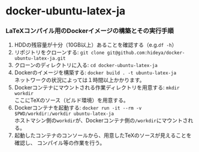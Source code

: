 # docker-ubuntu-latex-ja

### LaTeXコンパイル用のDockerイメージの構築とその実行手順

1. HDDの残容量が十分（10GB以上）あることを確認する（e.g.`df -h`）
1. リポジトリをクローンする: `git clone git@github.com:hideya/docker-ubuntu-latex-ja.git`
1. クローンのディレクトリに入る: `cd docker-ubuntu-latex-ja`
1. Dockerのイメージを構築する: `docker build . -t ubuntu-latex-ja`<br/>
    ネットワークの状況によっては１時間以上かかります。
1. Dockerコンテナにマウントされる作業ディレクトリを用意する: `mkdir workdir`<br/>
    ここにTeXのソース（ビルド環境）を用意する。
1. Dockerコンテナを起動する:
    `docker run -it --rm -v $PWD/workdir:/workdir ubuntu-latex-ja`<br/>
    ホストマシン側の`workdir`が、Dockerコンテナ側の`/workdir`にマウントされる。
1. 起動したコンテナのコンソールから、用意したTeXのソースが見えることを確認し、
    コンパイル等の作業を行う。

